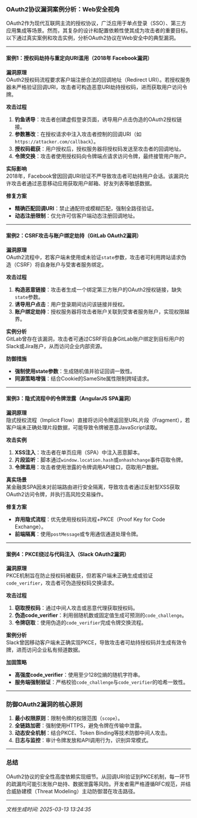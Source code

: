 

### OAuth2协议漏洞案例分析：Web安全视角

OAuth2作为现代互联网主流的授权协议，广泛应用于单点登录（SSO）、第三方应用集成等场景。然而，其复杂的设计和配置依赖性使其成为攻击者的重要目标。以下通过真实案例和攻击实例，分析OAuth2协议在Web安全中的典型漏洞。

---

#### **案例1：授权码劫持与重定向URI滥用（2018年 Facebook漏洞）**

**漏洞原理**  
OAuth2授权码流程要求客户端注册合法的回调地址（Redirect URI）。若授权服务器未严格验证回调URI，攻击者可构造恶意URI劫持授权码，进而获取用户访问令牌。

**攻击过程**  
1. **钓鱼诱导**：攻击者创建虚假登录页面，诱导用户点击伪造的OAuth2授权链接。  
2. **参数篡改**：在授权请求中注入攻击者控制的回调URI（如`https://attacker.com/callback`）。  
3. **授权码截获**：用户授权后，授权服务器将授权码发送至攻击者的回调地址。  
4. **令牌交换**：攻击者使用授权码向令牌端点请求访问令牌，最终接管用户账户。

**实际影响**  
2018年，Facebook曾因回调URI验证不严导致攻击者可劫持用户会话。该漏洞允许攻击者通过恶意移动应用获取用户邮箱、好友列表等敏感数据。

**修复方案**  
- **精确匹配回调URI**：禁止通配符或模糊匹配，强制全路径验证。  
- **动态注册限制**：仅允许可信客户端动态注册回调地址。

---

#### **案例2：CSRF攻击与账户绑定劫持（GitLab OAuth2漏洞）**

**漏洞原理**  
OAuth2流程中，若客户端未使用或未验证`state`参数，攻击者可利用跨站请求伪造（CSRF）将自身账户与受害者服务绑定。

**攻击过程**  
1. **构造恶意链接**：攻击者生成一个绑定第三方账户的OAuth2授权链接，缺失`state`参数。  
2. **诱导用户点击**：用户登录期间访问该链接并授权。  
3. **账户绑定劫持**：授权服务器将攻击者账户关联到受害者服务账户，实现权限越界。

**实例分析**  
GitLab曾存在该漏洞，攻击者可通过CSRF将自身GitLab账户绑定到目标用户的Slack或Jira账户，从而访问企业内部资源。

**防御措施**  
- **强制使用state参数**：生成随机值并验证回调一致性。  
- **同源策略增强**：结合Cookie的SameSite属性限制跨域请求。

---

#### **案例3：隐式流程中的令牌泄露（AngularJS SPA漏洞）**

**漏洞原理**  
隐式授权流程（Implicit Flow）直接将访问令牌返回至URL片段（Fragment），若客户端未正确处理片段数据，可能导致令牌被恶意JavaScript读取。

**攻击实例**  
1. **XSS注入**：攻击者在单页应用（SPA）中注入恶意脚本。  
2. **片段监听**：脚本通过`window.location.hash`或`onhashchange`事件窃取令牌。  
3. **令牌滥用**：攻击者使用泄露的令牌调用API接口，窃取用户数据。

**真实场景**  
某金融类SPA因未对前端路由进行安全隔离，导致攻击者通过反射型XSS获取OAuth2访问令牌，并执行高风险交易操作。

**修复方案**  
- **弃用隐式流程**：优先使用授权码流程+PKCE（Proof Key for Code Exchange）。  
- **前端隔离**：使用`postMessage`或专用通信通道处理令牌。

---

#### **案例4：PKCE绕过与代码注入（Slack OAuth2漏洞）**

**漏洞原理**  
PKCE机制旨在防止授权码被截获，但若客户端未正确生成或验证`code_verifier`，攻击者可伪造授权码交换请求。

**攻击过程**  
1. **窃取授权码**：通过中间人攻击或恶意代理获取授权码。  
2. **伪造code_verifier**：利用弱随机数或固定值生成可预测的`code_challenge`。  
3. **令牌窃取**：使用伪造的`code_verifier`完成令牌交换流程。

**案例分析**  
Slack曾因移动客户端未正确实现PKCE，导致攻击者可劫持授权码并生成有效令牌，进而访问企业私有频道数据。

**加固策略**  
- **高强度code_verifier**：使用至少128位熵的随机字符串。  
- **服务端强制验证**：严格校验`code_challenge`与`code_verifier`的哈希一致性。

---

### **防御OAuth2漏洞的核心原则**
1. **最小权限原则**：限制令牌的权限范围（`scope`）。  
2. **全链路加密**：强制使用HTTPS，避免令牌在传输中泄露。  
3. **动态安全机制**：结合PKCE、Token Binding等技术防御中间人攻击。  
4. **日志与监控**：审计令牌发放和API调用行为，识别异常模式。

---

### 总结
OAuth2协议的安全性高度依赖实现细节。从回调URI验证到PKCE机制，每一环节的疏漏均可能引发账户劫持、数据泄露等风险。开发者需严格遵循RFC规范，并结合威胁建模（Threat Modeling）主动防御潜在攻击路径。

---

*文档生成时间: 2025-03-13 13:24:35*













